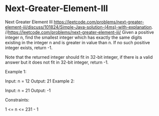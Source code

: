 # Next-Greater-Element-III
Next Greater Element III
https://leetcode.com/problems/next-greater-element-iii/discuss/101824/Simple-Java-solution-(4ms)-with-explanation.
//https://leetcode.com/problems/next-greater-element-iii/
Given a positive integer n, find the smallest integer which has exactly the same digits existing in the integer n and is greater in value than n. If no such positive integer exists, return -1.

Note that the returned integer should fit in 32-bit integer, if there is a valid answer but it does not fit in 32-bit integer, return -1.

 

Example 1:

Input: n = 12
Output: 21
Example 2:

Input: n = 21
Output: -1
 

Constraints:

1 <= n <= 231 - 1


